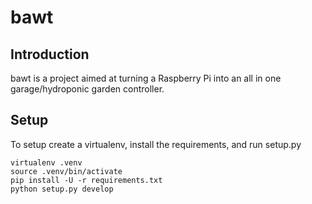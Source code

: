 # bawt
## Introduction
bawt is a project aimed at turning a Raspberry Pi into an all in one garage/hydroponic garden controller.

## Setup

To setup create a virtualenv, install the requirements, and run setup.py

```
virtualenv .venv
source .venv/bin/activate
pip install -U -r requirements.txt
python setup.py develop
```
